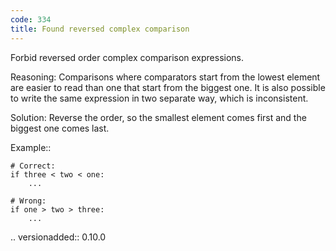 ```yaml
---
code: 334
title: Found reversed complex comparison
---
```



Forbid reversed order complex comparison expressions.

Reasoning:
    Comparisons where comparators start from the lowest element
    are easier to read than one that start from the biggest one.
    It is also possible to write the same expression
    in two separate way, which is inconsistent.

Solution:
    Reverse the order, so the smallest element comes first
    and the biggest one comes last.

Example::

    # Correct:
    if three < two < one:
        ...

    # Wrong:
    if one > two > three:
        ...

.. versionadded:: 0.10.0